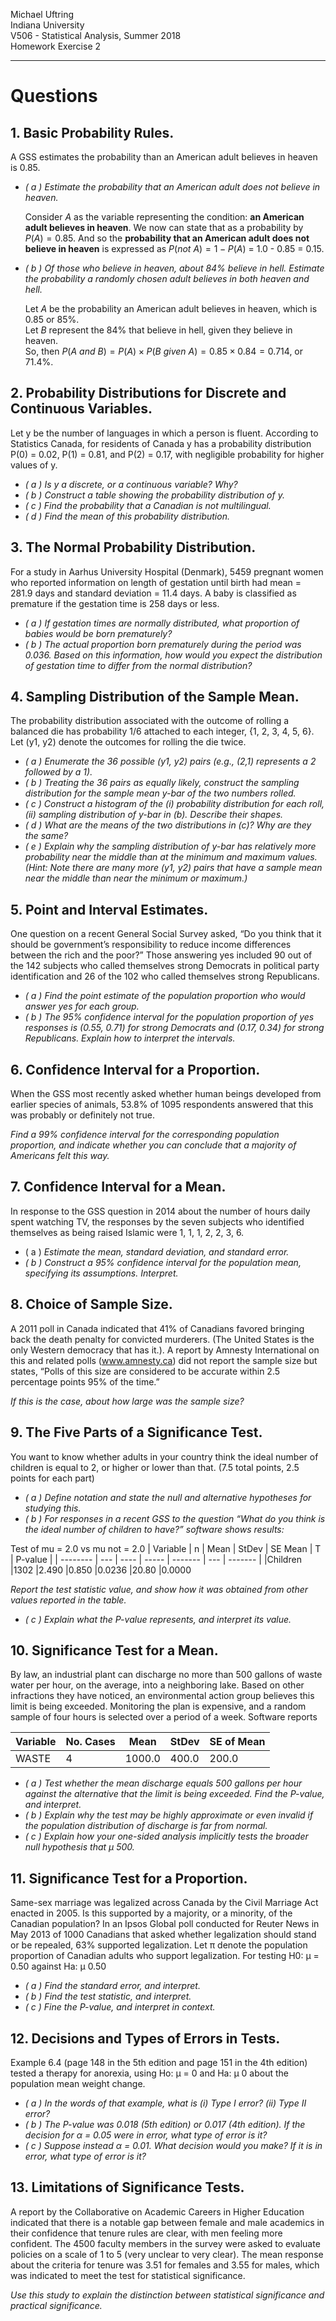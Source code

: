 Michael Uftring   
Indiana University   
V506 - Statistical Analysis, Summer 2018   
Homework Exercise 2   

-----

# Questions

## 1. Basic Probability Rules.
A GSS estimates the probability than an American adult believes in heaven is 0.85.<p>
- *( a ) Estimate the probability that an American adult does not believe in heaven.*<p>
Consider $A$ as the variable representing the condition: **an American adult believes in heaven**. We now can state that as a probability by $P(A) = 0.85$. And so the **probability that an American adult does not believe in heaven** is expressed as $P(not\:A) = 1 - P(A)$ = 1.0 - 0.85 = 0.15.<p><p>
- *( b ) Of those who believe in heaven, about 84% believe in hell. Estimate the probability a randomly chosen adult believes in both heaven and hell.*<p>
Let $A$ be the probability an American adult believes in heaven, which is $0.85$ or $85\%$.<br>
Let $B$ represent the 84% that believe in hell, given they believe in heaven.<br>
So, then $P(A \: and \: B) = P(A) \times P(B \: given \: A) = 0.85 \times 0.84 = 0.714$, or $71.4\%$.<p><p>

## 2. Probability Distributions for Discrete and Continuous Variables.
Let y be the number of languages in which a person is fluent. According to Statistics Canada, for residents of Canada y has a probability distribution P(0) = 0.02, P(1) = 0.81, and P(2) = 0.17, with negligible probability for higher values of y.
- *( a ) Is y a discrete, or a continuous variable? Why?*<br>
- *( b ) Construct a table showing the probability distribution of y.*<br>
- *( c ) Find the probability that a Canadian is not multilingual.*<br>
- *( d ) Find the mean of this probability distribution.*<br>

## 3. The Normal Probability Distribution.
For a study in Aarhus University Hospital (Denmark), 5459 pregnant women who reported information on length of gestation until birth had mean = 281.9 days and standard deviation = 11.4 days. A baby is classified as premature if the gestation time is 258 days or less.
- *( a ) If gestation times are normally distributed, what proportion of babies would be born prematurely?*<br>
- *( b ) The actual proportion born prematurely during the period was 0.036. Based on this information, how would you expect the distribution of gestation time to differ from the normal distribution?*<br>

## 4. Sampling Distribution of the Sample Mean.
The probability distribution associated with the outcome of rolling a balanced die has probability 1/6 attached to each integer, {1, 2, 3, 4, 5, 6}. Let (y1, y2) denote the outcomes for rolling the die twice.
- *( a ) Enumerate the 36 possible (y1, y2) pairs (e.g., (2,1) represents a 2 followed by a 1).*<br>
- *( b ) Treating the 36 pairs as equally likely, construct the sampling distribution for the sample mean y-bar of the two numbers rolled.*<br>
- *( c ) Construct a histogram of the (i) probability distribution for each roll, (ii) sampling distribution of y-bar in (b). Describe their shapes.*<br>
- *( d ) What are the means of the two distributions in (c)? Why are they the same?*<br>
- *( e ) Explain why the sampling distribution of y-bar has relatively more probability near the middle than at the minimum and maximum values. (Hint: Note there are many more (y1, y2) pairs that have a sample mean near the middle than near the minimum or maximum.)*<br>

## 5. Point and Interval Estimates.
One question on a recent General Social Survey asked, “Do you think that it should be government’s responsibility to reduce income differences between the rich and the poor?” Those answering yes included 90 out of the 142 subjects who called themselves strong Democrats in political party identification and 26 of the 102 who called themselves strong Republicans.
- *( a ) Find the point estimate of the population proportion who would answer yes for each group.*<br>
- *( b ) The 95% confidence interval for the population proportion of yes responses is (0.55, 0.71) for strong Democrats and (0.17, 0.34) for strong Republicans. Explain how to interpret the intervals.*<br>

## 6. Confidence Interval for a Proportion.
When the GSS most recently asked whether human beings developed from earlier species of animals, 53.8% of 1095 respondents answered that this was probably or definitely not true.

*Find a 99% confidence interval for the corresponding population proportion, and indicate whether you can conclude that a majority of Americans felt this way.*<br>

## 7. Confidence Interval for a Mean.
In response to the GSS question in 2014 about the number of hours daily spent watching TV, the responses by the seven subjects who identified themselves as being raised Islamic were 1, 1, 1, 2, 2, 3, 6.
- ( a ) *Estimate the mean, standard deviation, and standard error.*<br>
- *( b ) Construct a 95% confidence interval for the population mean, specifying its assumptions. Interpret.*<br>

## 8. Choice of Sample Size.
A 2011 poll in Canada indicated that 41% of Canadians favored bringing back the death penalty for convicted murderers. (The United States is the only Western democracy that has it.). A report by Amnesty International on this and related polls (www.amnesty.ca) did not report the sample size but states, “Polls of this size are considered to be accurate within 2.5 percentage points 95% of the time.”

*If this is the case, about how large was the sample size?*<br>

## 9. The Five Parts of a Significance Test.
You want to know whether adults in your country think the ideal number of children is equal to 2, or higher or lower than that. (7.5 total points, 2.5 points for each part)
- *( a ) Define notation and state the null and alternative hypotheses for studying this.*
- *( b ) For responses in a recent GSS to the question “What do you think is the ideal number of children to have?” software shows results:*

Test of mu = 2.0 vs mu not = 2.0
| Variable |	n  | Mean	| StDev	| SE Mean	|  T  | P-value |
| -------- | --- | ---- | ----- | ------- | --- | ------- |
|Children	|1302	|2.490	|0.850	|0.0236		|20.80	|0.0000

*Report the test statistic value, and show how it was obtained from other values reported in the table.*<br>
- *( c ) Explain what the P-value represents, and interpret its value.*<br>

## 10. Significance Test for a Mean.
By law, an industrial plant can discharge no more than 500 gallons of waste water per hour, on the average, into a neighboring lake. Based on other infractions they have noticed, an environmental action group believes this limit is being exceeded. Monitoring the plan is expensive, and a random sample of four hours is selected over a period of a week. Software reports

|Variable	|No. Cases	|Mean		|StDev		|SE of Mean|
|---------|-----------|-------|---------|----------|
|WASTE	|4		|1000.0		|400.0		|200.0|

- *( a ) Test whether the mean discharge equals 500 gallons per hour against the alternative that the limit is being exceeded. Find the P-value, and interpret.*<br>
- *( b ) Explain why the test may be highly approximate or even invalid if the population distribution of discharge is far from normal.*<br>
- *( c ) Explain how your one-sided analysis implicitly tests the broader null hypothesis that μ  500.*<br>

## 11. Significance Test for a Proportion.
Same-sex marriage was legalized across Canada by the Civil Marriage Act enacted in 2005. Is this supported by a majority, or a minority, of the Canadian population? In an Ipsos Global poll conducted for Reuter News in May 2013 of 1000 Canadians that asked whether legalization should stand or be repealed, 63% supported legalization. Let π denote the population proportion of Canadian adults who support legalization. For testing H0: μ = 0.50 against Ha: μ  0.50
- *( a ) Find the standard error, and interpret.*<br>
- *( b ) Find the test statistic, and interpret.*<br>
- *( c ) Fine the P-value, and interpret in context.*<br>

## 12. Decisions and Types of Errors in Tests.
Example 6.4 (page 148 in the 5th edition and page 151 in the 4th edition) tested a therapy for anorexia, using Ho: μ = 0 and Ha: μ  0 about the population mean weight change.
- *( a ) In the words of that example, what is (i) Type I error? (ii) Type II error?*<br>
- *( b ) The P-value was 0.018 (5th edition) or 0.017 (4th edition). If the decision for α = 0.05 were in error, what type of error is it?*<br>
- *( c ) Suppose instead α = 0.01. What decision would you make? If it is in error, what type of error is it?*<br>

## 13. Limitations of Significance Tests.
A report by the Collaborative on Academic Careers in Higher Education indicated that there is a notable gap between female and male academics in their confidence that tenure rules are clear, with men feeling more confident. The 4500 faculty members in the survey were asked to evaluate policies on a scale of 1 to 5 (very unclear to very clear). The mean response about the criteria for tenure was 3.51 for females and 3.55 for males, which was indicated to meet the test for statistical significance.

*Use this study to explain the distinction between statistical significance and practical significance.*<br>
